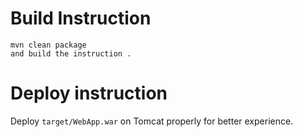 

# Build Instruction


```
mvn clean package
and build the instruction .
```
# Deploy instruction

Deploy ```target/WebApp.war``` on Tomcat properly for better experience.

